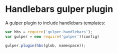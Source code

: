 Handlebars gulper plugin
===================

A [gulper](https://github.com/PaulAvery/node-gulper) plugin to include handlebars templates:

``` js
var hbs = require('gulper-handlebars');
var gulper = new require('gulper')(config)

gulper.plugin(hbs(glob, namespace));
```